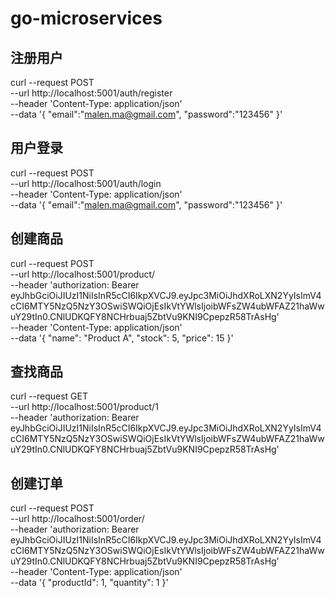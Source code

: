 # go-microservices

## 注册用户
curl --request POST \
--url http://localhost:5001/auth/register \
--header 'Content-Type: application/json' \
--data '{
"email":"malen.ma@gmail.com",
"password":"123456"
}'

## 用户登录
curl --request POST \
--url http://localhost:5001/auth/login \
--header 'Content-Type: application/json' \
--data '{
"email":"malen.ma@gmail.com",
"password":"123456"
}'


## 创建商品
curl --request POST \
--url http://localhost:5001/product/ \
--header 'authorization: Bearer eyJhbGciOiJIUzI1NiIsInR5cCI6IkpXVCJ9.eyJpc3MiOiJhdXRoLXN2YyIsImV4cCI6MTY5NzQ5NzY3OSwiSWQiOjEsIkVtYWlsIjoibWFsZW4ubWFAZ21haWwuY29tIn0.CNlUDKQFY8NCHrbuaj5ZbtVu9KNI9CpepzR58TrAsHg' \
--header 'Content-Type: application/json' \
--data '{
 "name": "Product A",
 "stock": 5,
 "price": 15
}'

## 查找商品
curl --request GET \
--url http://localhost:5001/product/1 \
--header 'authorization: Bearer eyJhbGciOiJIUzI1NiIsInR5cCI6IkpXVCJ9.eyJpc3MiOiJhdXRoLXN2YyIsImV4cCI6MTY5NzQ5NzY3OSwiSWQiOjEsIkVtYWlsIjoibWFsZW4ubWFAZ21haWwuY29tIn0.CNlUDKQFY8NCHrbuaj5ZbtVu9KNI9CpepzR58TrAsHg'


## 创建订单
curl --request POST \
  --url http://localhost:5001/order/ \
  --header 'authorization: Bearer eyJhbGciOiJIUzI1NiIsInR5cCI6IkpXVCJ9.eyJpc3MiOiJhdXRoLXN2YyIsImV4cCI6MTY5NzQ5NzY3OSwiSWQiOjEsIkVtYWlsIjoibWFsZW4ubWFAZ21haWwuY29tIn0.CNlUDKQFY8NCHrbuaj5ZbtVu9KNI9CpepzR58TrAsHg' \
  --header 'Content-Type: application/json' \
  --data '{
 "productId": 1,
 "quantity": 1
}'